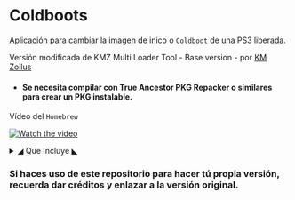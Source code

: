 # Coldboots

Aplicación para cambiar la imagen de inico o `Coldboot` de una PS3 liberada.

Versión modificada de KMZ Multi Loader Tool - Base version - por [KM Zoilus](https://www.youtube.com/channel/UCNf_LBigkkfd2P6Kal7ep-w)
* #### Se necesita compilar con True Ancestor PKG Repacker o similares para crear un PKG instalable.

Vídeo del `Homebrew`

[![Watch the video](https://i.ytimg.com/vi/y1Huol8g21A/hqdefault.jpg)](https://www.youtube.com/watch?v=y1Huol8g21A)

<details>
  <summary>◢ Que Incluye ◣ </summary>
  
  ## ★Versión 1.0
  * Ferrox Logo
  * Minecraft Logo
  * My Little Pony
  * OG Modding Logo v1
  * OG Modding Logo v2
  * PS3XPLOIT Logo
  * Rebug
  * Rebug Blue
  * Undertale Logo

</details>

### Si haces uso de este repositorio para hacer tú propia versión, recuerda dar créditos y enlazar a la versión original.
